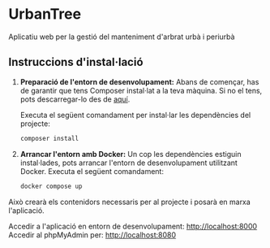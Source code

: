 # UrbanTree

Aplicatiu web per la gestió del manteniment d'arbrat urbà i periurbà

<!-- Nomenclatura per a la Base de Dades moguda a la [wiki](https://github.com/Projecte-UrbanTree/UrbanTree/wiki/Naming-Conventions) -->

## Instruccions d'instal·lació

1. **Preparació de l'entorn de desenvolupament:**
   Abans de començar, has de garantir que tens Composer instal·lat a la teva màquina. Si no el tens, pots descarregar-lo des de [aquí](https://getcomposer.org/).

   Executa el següent comandament per instal·lar les dependències del projecte:

   ```bash
   composer install
   ```

2. **Arrancar l'entorn amb Docker:**
   Un cop les dependències estiguin instal·lades, pots arrancar l'entorn de desenvolupament utilitzant Docker. Executa el següent comandament:
   ```bash
   docker compose up
   ```

Això crearà els contenidors necessaris per al projecte i posarà en marxa l'aplicació.

Accedir a l'aplicació en entorn de desenvolupament: [http://localhost:8000](http://localhost:8000)
Accedir al phpMyAdmin per: [http://localhost:8080](http://localhost:8080)